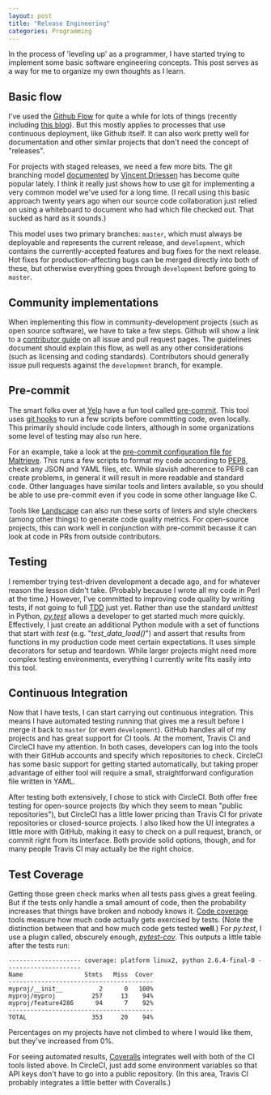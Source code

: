 ```yaml
---
layout: post
title: "Release Engineering"
categories: Programming
---
```


In the process of 'leveling up' as a programmer, I have started trying to implement some basic software engineering concepts. This post serves as a way for me to organize my own thoughts as I learn.

## Basic flow
I've used the [Github Flow](https://guides.github.com/introduction/flow/) for quite a while for lots of things (recently including [this blog](https://github.com/krmaxwell/krmaxwell.github.io)). But this mostly applies to processes that use continuous deployment, like Github itself. It can also work pretty well for documentation and other similar projects that don't need the concept of "releases".

For projects with staged releases, we need a few more bits. The git branching model [documented](http://nvie.com/posts/a-successful-git-branching-model/) by [Vincent Driessen](https://twitter.com/nvie) has become quite popular lately. I think it really just shows how to use git for implementing a very common model we've used for a long time. (I recall using this basic approach twenty years ago when our source code collaboration just relied on using a whiteboard to document who had which file checked out. That sucked as hard as it sounds.)

This model uses two primary branches: `master`, which must always be deployable and represents the current release, and `development`, which contains the currently-accepted features and bug fixes for the next release. Hot fixes for production-affecting bugs can be merged directly into both of these, but otherwise everything goes through `development` before going to `master`.

## Community implementations

When implementing this flow in community-development projects (such as open source software), we have to take a few steps. Github will show a link to a [contributor guide](https://github.com/blog/1184-contributing-guidelines) on all issue and pull request pages. The guidelines document should explain this flow, as well as any other considerations (such as licensing and coding standards). Contributors should generally issue pull requests against the `development` branch, for example.

## Pre-commit

The smart folks over at [Yelp](http://www.yelp.com) have a fun tool called [pre-commit](http://pre-commit.com). This tool uses [git hooks](http://githooks.com) to run a few scripts before committing code, even locally. This primarily should include code linters, although in some organizations some level of testing may also run here.

For an example, take a look at the [pre-commit configuration file for Maltrieve](https://github.com/krmaxwell/maltrieve/blob/3f6fdcc3c8d139dbab3c5153efc95f65b8f30251/.pre-commit-config.yaml). This runs a few scripts to format my code according to [PEP8](https://www.python.org/dev/peps/pep-0008/), check any JSON and YAML files, etc. While slavish adherence to PEP8 can create problems, in general it will result in more readable and standard code. Other languages have similar tools and linters available, so you should be able to use pre-commit even if you code in some other language like C.

Tools like [Landscape](https://landscape.io) can also run these sorts of linters and style checkers (among other things) to generate code quality metrics. For open-source projects, this can work well in conjunction with pre-commit because it can look at code in PRs from outside contributors.

## Testing

I remember trying test-driven development a decade ago, and for whatever reason the lesson didn't take. (Probably because I wrote all my code in Perl at the time.) However, I've committed to improving code quality by writing tests, if not going to full [TDD](http://c2.com/cgi/wiki?TestDrivenDevelopment) just yet. Rather than use the standard _unittest_ in Python, [_py.test_](http://pytest.org) allows a developer to get started much more quickly. Effectively, I just create an additional Python module with a set of functions that start with _test_ (e.g. "_test_data_load()_") and assert that results from functions in my production code meet certain expectations. It uses simple decorators for setup and teardown. While larger projects might need more complex testing environments, everything I currently write fits easily into this tool.

## Continuous Integration

Now that I have tests, I can start carrying out continuous integration. This means I have automated testing running that gives me a result before I merge it back to `master` (or even `development`). GitHub handles all of my projects and has great support for CI tools. At the moment, Travis CI and CircleCI have my attention. In both cases, developers can log into the tools with their GitHub accounts and specify which repositories to check. CircleCI has some basic support for getting started automatically, but taking proper advantage of either tool will require a small, straightforward configuration file written in YAML.

After testing both extensively, I chose to stick with CircleCI. Both offer free testing for open-source projects (by which they seem to mean "public repositories"), but CircleCI has a little lower pricing than Travis CI for private repositories or closed-source projects. I also liked how the UI integrates a little more with GitHub, making it easy to check on a pull request, branch, or commit right from its interface. Both provide solid options, though, and for many people Travis CI may actually be the right choice.

## Test Coverage

Getting those green check marks when all tests pass gives a great feeling. But if the tests only handle a small amount of code, then the probability increases that things have broken and nobody knows it. [Code coverage](http://martinfowler.com/bliki/TestCoverage.html) tools measure how much code actually gets exercised by tests. (Note the distinction between that and how much code gets tested **well**.) For _py.test_, I use a plugin called, obscurely enough, [_pytest-cov_](https://pypi.python.org/pypi/pytest-cov). This outputs a little table after the tests run:

```
-------------------- coverage: platform linux2, python 2.6.4-final-0 ---------------------
Name                 Stmts   Miss  Cover
----------------------------------------
myproj/__init__          2      0   100%
myproj/myproj          257     13    94%
myproj/feature4286      94      7    92%
----------------------------------------
TOTAL                  353     20    94%
```

Percentages on my projects have not climbed to where I would like them, but they've increased from 0%.

For seeing automated results, [Coveralls](https://coveralls.io) integrates well with both of the CI tools listed above. In CircleCI, just add some environment variables so that API keys don't have to go into a public repository. (In this area, Travis CI probably integrates a little better with Coveralls.)
